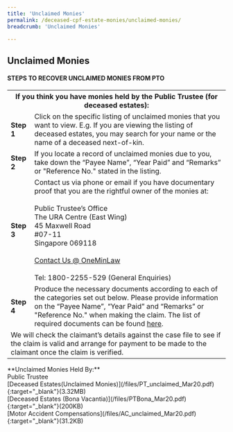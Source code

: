 ```yaml
---
title: 'Unclaimed Monies'
permalink: /deceased-cpf-estate-monies/unclaimed-monies/
breadcrumb: 'Unclaimed Monies'

---
```



Unclaimed Monies
---

#### **STEPS TO RECOVER UNCLAIMED MONIES FROM PTO**
<table>
  <tr>
    <th colspan="2">If you think you have monies held by the Public Trustee (for deceased estates):</th>
  </tr>
  <tr>
    <td><b>Step 1</b></td>
    <td>Click on the specific listing of unclaimed monies that you want to view. E.g. If you are viewing the listing of deceased estates, you may search for your name or the name of a deceased next-of-kin.</td>
  </tr>
  <tr>
    <td><b>Step 2</b></td>
    <td>If you locate a record of unclaimed monies due to you, take down the “Payee Name”, “Year Paid” and “Remarks” or "Reference No." stated in the listing.
 </td>
  </tr>
  <tr>
    <td><b>Step 3</b></td>
    <td>
      Contact us via phone or email if you have documentary proof that you are the rightful owner of the monies at:<br><br>
      Public Trustee’s Office<br>
      The URA Centre (East Wing)<br>
      45 Maxwell Road<br>
      #07-11<br>
      Singapore 069118<br><br>
      <a href="https://eservices.mlaw.gov.sg/enquiry">Contact Us @ OneMinLaw</a><br><br>
      Tel: 1800-2255-529 (General Enquiries)
    </td>
  </tr>
  <tr>
    <td><b>Step 4</b></td>
    <td>
      Produce the necessary documents according to each of the categories set out below. Please provide information on the “Payee Name”, “Year Paid” and “Remarks” or "Reference No." when making the claim. The list of required documents can be found <a href="/deceased-cpf-estate-monies/forms/">here</a>. 
    </td>
  </tr>
  <tr>
    <td colspan="2">We will check the claimant’s details against the case file to see if the claim is valid and arrange for payment to be made to the claimant once the claim is verified.</td>
  </tr>
</table>
**Unclaimed Monies Held By:** <br>
Public Trustee<br>
[Deceased Estates(Unclaimed Monies)](/files/PT_unclaimed_Mar20.pdf){:target="_blank"}(3.32MB)<br>
[Deceased Estates (Bona Vacantia)](/files/PTBona_Mar20.pdf){:target="_blank"}(200KB)<br> 
[Motor Accident Compensations](/files/AC_unclaimed_Mar20.pdf){:target="_blank"}(31.2KB)
